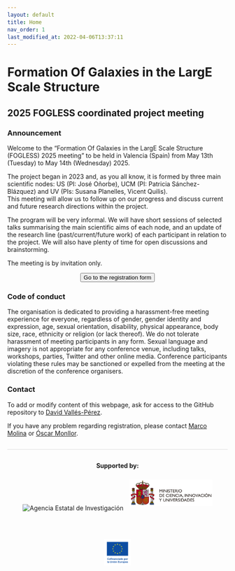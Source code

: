 ```yaml
---
layout: default
title: Home
nav_order: 1
last_modified_at: 2022-04-06T13:37:11
---
```


# Formation Of Galaxies in the LargE Scale Structure 
## 2025 FOGLESS coordinated project meeting

### Announcement

Welcome to the “Formation Of Galaxies in the LargE Scale Structure (FOGLESS) 2025 meeting” to be held in Valencia (Spain) from May 13th (Tuesday) to May 14th (Wednesday) 2025.

The project began in 2023 and, as you all know, it is formed by three main scientific nodes: US (PI: José Oñorbe), UCM (PI: Patricia Sánchez-Blázquez) and UV (PIs: Susana Planelles, Vicent Quilis).  
This meeting will allow us to follow up on our progress and discuss current and future research directions within the project.

The program will be very informal. We will have short sessions of selected talks summarising the main scientific aims of each node, and an update of the research line (past/current/future work) of each participant in relation to the project. We will also have plenty of time for open discussions and brainstorming.

The meeting is by invitation only.

<center><button type="button" name="button" class="btn" onclick="location.href='https://docs.google.com/forms/d/e/1FAIpQLSdwCJrNhfyUvzPuSVBUq5j_NfruQ2RGVy9CLvQrR1t1vSr2yg/viewform?';">Go to the registration form</button></center>

### Code of conduct

The organisation is dedicated to providing a harassment-free meeting experience for everyone, regardless of gender, gender identity and expression, age, sexual orientation, disability, physical appearance, body size, race, ethnicity or religion (or lack thereof). We do not tolerate harassment of meeting participants in any form. Sexual language and imagery is not appropriate for any conference venue, including talks, workshops, parties, Twitter and other online media. Conference participants violating these rules may be sanctioned or expelled from the meeting at the discretion of the conference organisers.

### Contact
To add or modify content of this webpage, ask for access to the GitHub repository to <a href="mailto:david.valles-perez@uv.es">David Vallés-Pérez</a>.

If you have any problem regarding registration, please contact <a href="mailto:marco.molina@uv.es">Marco Molina</a> or <a href="mailto:oscar.monllor@uv.es">Óscar Monllor</a>.

<style>
.logo-container {
  margin-top: 2em;
  border-top: 1px solid #ddd;
  padding-top: 1em;
  text-align: center;
}

.logo-container img {
  height: 60px;         
  width: auto;          
  margin: 10px 5px;
  display: inline-block;
}
</style>

<div class="logo-container">
  <p><strong>Supported by:</strong></p>
  <img src="/assests/images/Logo_Agencia_Estatal_de_Investigación.jpg" alt="Agencia Estatal de Investigación">
  <img src="/assests/images/MCIU_header.svg" alt="MCIU">
  <img src="/assests/images/UE.png" alt="European Union">
</div>
